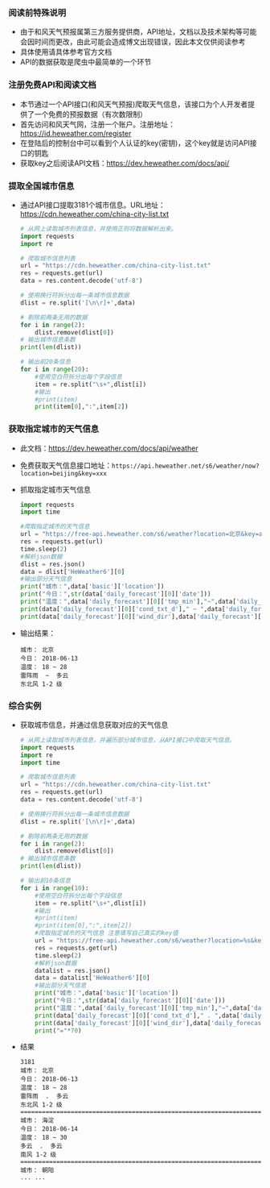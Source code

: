 ### 阅读前特殊说明

- 由于和风天气预报属第三方服务提供商，API地址，文档以及技术架构等可能会因时间而更改，由此可能会造成博文出现错误，因此本文仅供阅读参考
- 具体使用请具体参考官方文档
- API的数据获取是爬虫中最简单的一个环节

### 注册免费API和阅读文档

- 本节通过一个API接口(和风天气预报)爬取天气信息，该接口为个人开发者提供了一个免费的预报数据（有次数限制）
- 首先访问和风天气网，注册一个账户。注册地址：https://id.heweather.com/register
- 在登陆后的控制台中可以看到个人认证的key(密钥)，这个key就是访问API接口的钥匙
- 获取key之后阅读API文档：https://dev.heweather.com/docs/api/

### 提取全国城市信息

- 通过API接口提取3181个城市信息。URL地址：https://cdn.heweather.com/china-city-list.txt

    ```python
    # 从网上读取城市列表信息，并使用正则将数据解析出来。
    import requests
    import re

    # 爬取城市信息列表
    url = "https://cdn.heweather.com/china-city-list.txt"
    res = requests.get(url)
    data = res.content.decode('utf-8')

    # 使用换行符拆分出每一条城市信息数据
    dlist = re.split('[\n\r]+',data)

    # 剔除前两条无用的数据
    for i in range(2):
        dlist.remove(dlist[0])
    # 输出城市信息条数
    print(len(dlist))

    # 输出前20条信息
    for i in range(20):
        #使用空白符拆分出每个字段信息
        item = re.split("\s+",dlist[i])
        #输出
        #print(item)
        print(item[0],":",item[2])
    ```

### 获取指定城市的天气信息

- 此文档：https://dev.heweather.com/docs/api/weather

- 免费获取天气信息接口地址：`https://api.heweather.net/s6/weather/now?location=beijing&key=xxx`

- 抓取指定城市天气信息

    ```python
    import requests
    import time

    #爬取指定城市的天气信息
    url = "https://free-api.heweather.com/s6/weather?location=北京&key=a46fd5c4f1b54fda9ee71ba6711f09cd"
    res = requests.get(url)
    time.sleep(2)
    #解析json数据
    dlist = res.json()
    data = dlist['HeWeather6'][0]
    #输出部分天气信息
    print("城市：",data['basic']['location'])
    print("今日：",str(data['daily_forecast'][0]['date']))
    print("温度：",data['daily_forecast'][0]['tmp_min'],"~",data['daily_forecast'][0]['tmp_max'])
    print(data['daily_forecast'][0]['cond_txt_d']," ~ ",data['daily_forecast'][0]['cond_txt_n'])
    print(data['daily_forecast'][0]['wind_dir'],data['daily_forecast'][0]['wind_sc'],'级')
    ```

- 输出结果：

    ```shell
    城市： 北京
    今日： 2018-06-13
    温度： 18 ~ 28
    雷阵雨  ~  多云
    东北风 1-2 级
    ```

### 综合实例

- 获取城市信息，并通过信息获取对应的天气信息

    ```python
    # 从网上读取城市列表信息，并遍历部分城市信息，从API接口中爬取天气信息。
    import requests
    import re
    import time

    # 爬取城市信息列表
    url = "https://cdn.heweather.com/china-city-list.txt"
    res = requests.get(url)
    data = res.content.decode('utf-8')

    # 使用换行符拆分出每一条城市信息数据
    dlist = re.split('[\n\r]+',data)

    # 剔除前两条无用的数据
    for i in range(2):
        dlist.remove(dlist[0])
    # 输出城市信息条数
    print(len(dlist))

    # 输出前10条信息
    for i in range(10):
        #使用空白符拆分出每个字段信息
        item = re.split("\s+",dlist[i])
        #输出
        #print(item)
        #print(item[0],":",item[2])
        #爬取指定城市的天气信息 注意填写自己真实的key值
        url = "https://free-api.heweather.com/s6/weather?location=%s&key=your-key"%(item[0])
        res = requests.get(url)
        time.sleep(2)
        #解析json数据
        datalist = res.json()
        data = datalist['HeWeather6'][0]
        #输出部分天气信息
        print("城市：",data['basic']['location'])
        print("今日：",str(data['daily_forecast'][0]['date']))
        print("温度：",data['daily_forecast'][0]['tmp_min'],"~",data['daily_forecast'][0]['tmp_max'])
        print(data['daily_forecast'][0]['cond_txt_d']," . ",data['daily_forecast'][0]['cond_txt_n'])
        print(data['daily_forecast'][0]['wind_dir'],data['daily_forecast'][0]['wind_sc'],'级')
        print("="*70)

    ```

- 结果

    ```shell
    3181
    城市： 北京
    今日： 2018-06-13
    温度： 18 ~ 28
    雷阵雨  .  多云
    东北风 1-2 级
    ======================================================================
    城市： 海淀
    今日： 2018-06-14
    温度： 18 ~ 30
    多云  .  多云
    南风 1-2 级
    ======================================================================
    城市： 朝阳
    ... ...

    ```